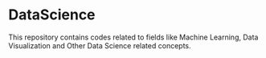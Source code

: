 # DataScience
This repository contains codes related to fields like Machine Learning, Data Visualization and Other Data Science related concepts.
